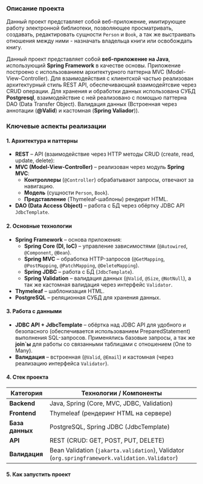 ### **Описание проекта**  


Данный проект представляет собой веб-приложение, имитирующее работу электронной библиотеки, позволяющее просматривать, создавать, редактировать сущности `Person` и `Book`, а так же выстраивать отношения между ними - назначать владельца книги или освобождать книгу.  

Данный проект представляет собой **веб-приложение на Java**, использующий **Spring Framework** в качестве основы. Приложение построено с использованием архитектурного паттерна MVC (Model-View-Controller). Для взаимодействия с клиентской частью реализован архитектурный стиль REST API, обеспечивающий взаимодейтсвие через CRUD операции. Для хранения и обработки данных использована СУБД **Postgresql**, взаимодействие с ней реализовано с помощью паттерна DAO (Data Transfer Object). Валидация данных (Встроенная через аннотации (**@Valid**) и кастомная (**Spring Valiador**)).

### **Ключевые аспекты реализации**  

#### **1. Архитектура и паттерны**  
- **REST** – API (взаимодействие через HTTP методы CRUD (create, read, update,  delete):  
- **MVC (Model-View-Controller)** – реализован через модуль **Spring MVC**:  
  - **Контроллеры** (`@Controller`) обрабатывают запросы, отвечают за навигацию.
  - **Модель** (сущности `Person`, `Book`).  
  - **Представление** (Thymeleaf-шаблоны) рендерит HTML.  
- **DAO (Data Access Object)** – работа с БД через обёртку JDBC API `JdbcTemplate`.  

#### **2. Основные технологии**  
- **Spring Framework** – основа приложения:  
  - **Spring Core (DI, IoC)** – управление зависимостями (`@Autowired`, `@Component`, `@Bean`).  
  - **Spring MVC** – обработка HTTP-запросов (`@GetMapping`, `@PostMapping`, `@PatchMapping`, `@DeleteMapping`).  
  - **Spring JDBC** – работа с БД (`JdbcTemplate`).  
  - **Spring Validation** – валидация данных (`@Valid`, `@Size`, `@NotNull`), а так же кастомная валидация через интерфейс `Validator`.  
- **Thymeleaf** – шаблонизация HTML.  
- **PostgreSQL** – реляционная СУБД для хранения данных.  

#### **3. Работа с данными**  
- **JDBC API + JdbcTemplate** – обёртка над JDBC API для удобного и безопасного (обеспечивается использованием PreparedStatement) выполнения SQL-запросов. Применялись базовые запросы, а так же **join`ы** для работы со связанными таблицами с отношением (One to Many).
- **Валидация** – встроенная (`@Valid`, `@Email`) и кастомная (через реализацию интерфейса `Validator`).  

#### **4. Стек проекта**  
| Категория      | Технологии / Компоненты                                                                       |
|----------------|-----------------------------------------------------------------------------------------------|
| **Backend**    | Java, Spring (Core, MVC, JDBC, Validation)                                                    |
| **Frontend**   | Thymeleaf (рендеринг HTML на сервере)                                                         |
| **База данных**| PostgreSQL, Spring JDBC (JdbcTemplate)                                                        |
| **API**        | REST (CRUD: GET, POST, PUT, DELETE)                                                           |
| **Валидация**  | Bean Validation (`jakarta.validation`), Validator (`org.springframework.validation.Validator`)|

#### **5. Как запустить проект**  

